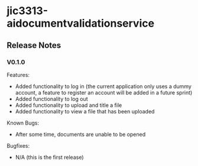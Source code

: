 # jic3313-aidocumentvalidationservice

## Release Notes

### V0.1.0
Features:
 - Added functionality to log in (the current application only uses a dummy account, a feature to register an account will be added in a future sprint)
 - Added functionality to log out
 - Added functionality to upload and title a file
 - Added functionality to view a file that has been uploaded

Known Bugs:
 - After some time, documents are unable to be opened

Bugfixes:
 - N/A (this is the first release)
